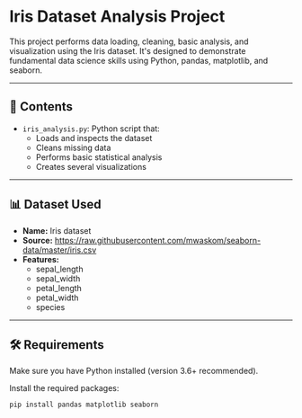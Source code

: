 # Iris Dataset Analysis Project

This project performs data loading, cleaning, basic analysis, and visualization using the Iris dataset. It's designed to demonstrate fundamental data science skills using Python, pandas, matplotlib, and seaborn.

---

## 📂 Contents

- `iris_analysis.py`: Python script that:
  - Loads and inspects the dataset
  - Cleans missing data
  - Performs basic statistical analysis
  - Creates several visualizations

---

## 📊 Dataset Used

- **Name:** Iris dataset
- **Source:** https://raw.githubusercontent.com/mwaskom/seaborn-data/master/iris.csv
- **Features:**
  - sepal_length
  - sepal_width
  - petal_length
  - petal_width
  - species

---

## 🛠️ Requirements

Make sure you have Python installed (version 3.6+ recommended).

Install the required packages:

```bash
pip install pandas matplotlib seaborn
